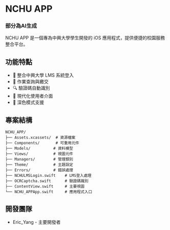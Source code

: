 # NCHU APP

### 部分為AI生成

NCHU APP 是一個專為中興大學學生開發的 iOS 應用程式，提供便捷的校園服務整合平台。

## 功能特點

- 🔐 整合中興大學 LMS 系統登入
- 📝 作業查詢與繳交
- 🔍 驗證碼自動識別
- 🎨 現代化使用者介面
- 🌙 深色模式支援

## 專案結構

```
NCHU_APP/
├── Assets.xcassets/  # 資源檔案
├── Components/       # 可重用元件
├── Models/          # 資料模型
├── Views/           # 視圖元件
├── Managers/        # 管理類別
├── Theme/           # 主題設定
├── Errors/          # 錯誤處理
├── NCHULMSLogin.swift    # LMS登入處理
├── OCRCaptcha.swift      # 驗證碼識別
├── ContentView.swift     # 主要視圖
└── NCHU_APPApp.swift     # 應用程式入口
```

## 開發團隊

- Eric_Yang - 主要開發者

